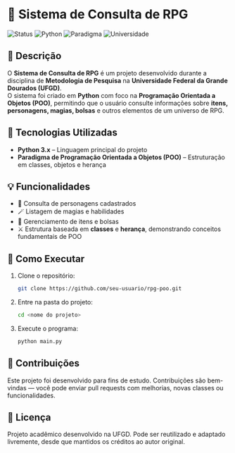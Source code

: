# 🐉 Sistema de Consulta de RPG

![Status](https://img.shields.io/badge/status-concluído-brightgreen)
![Python](https://img.shields.io/badge/linguagem-Python-blue)
![Paradigma](https://img.shields.io/badge/paradigma-POO-important)
![Universidade](https://img.shields.io/badge/desenvolvido_na-UFGD-lightgrey)

## 📝 Descrição
O **Sistema de Consulta de RPG** é um projeto desenvolvido durante a disciplina de **Metodologia de Pesquisa** na **Universidade Federal da Grande Dourados (UFGD)**.  
O sistema foi criado em **Python** com foco na **Programação Orientada a Objetos (POO)**, permitindo que o usuário consulte informações sobre **itens, personagens, magias, bolsas** e outros elementos de um universo de RPG.

## 🚀 Tecnologias Utilizadas
- **Python 3.x** – Linguagem principal do projeto  
- **Paradigma de Programação Orientada a Objetos (POO)** – Estruturação em classes, objetos e herança  


## 💡 Funcionalidades
- 🧙 Consulta de personagens cadastrados  
- 🪄 Listagem de magias e habilidades  
- 💼 Gerenciamento de itens e bolsas  
- ⚔️ Estrutura baseada em **classes** e **herança**, demonstrando conceitos fundamentais de POO  

## 🧰 Como Executar
1. Clone o repositório:
   ```bash
   git clone https://github.com/seu-usuario/rpg-poo.git

2. Entre na pasta do projeto:
   ```bash
   cd <nome do projeto>

3. Execute o programa:
   ```bash
   python main.py

## 🤝 Contribuições
Este projeto foi desenvolvido para fins de estudo.
Contribuições são bem-vindas — você pode enviar pull requests com melhorias, novas classes ou funcionalidades.

## 🧾 Licença
Projeto acadêmico desenvolvido na UFGD.
Pode ser reutilizado e adaptado livremente, desde que mantidos os créditos ao autor original.
